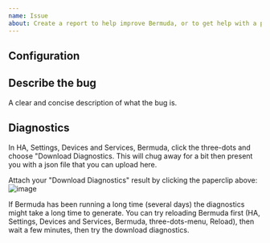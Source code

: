 ```yaml
---
name: Issue
about: Create a report to help improve Bermuda, or to get help with a problem you are having
---
```


<!-- Before you open a new issue:

Thanks for taking the time to report your issue. I'd much rather hear about it
and help find a solution than for you to give up on what Bermuda might be able
to do for you.

Because Bermuda is starting to get a bit popular, and because things can be a bit
tricky to set up at first I'm finding it difficult to spend a lot of individual
time to help solve issues. So if you are able to follow through the instructions
here, it will hopefully help me find the source of the problem more quickly.

Many people bump into the same issues when they first start, so please take a
look through the Wiki where I try to address most of those FAQ's. Particularly
the "Troubleshooting" page at https://github.com/agittins/bermuda/wiki/Troubleshooting

Bear in mind the Wiki has sub-pages as well. These are usually listed in a menu
on the right-hand side, but might be collapsed into a sub-menu on mobile devices.

Also please search for existing issues, many common things like "my device bounces
between areas" have been brought up hundreds of times already, so the solution
might already be well covered for you there.


You can remove any of these comment blocks an other instructions from your issue
before submitting, but please take care to follow the instructions first!

The more you are able to do to gather the information I need to be able to help,
the quicker you might get a solution, and the more time (and energy) I can spend
on improving Bermuda for all!

-->

## Configuration

<!-- Ideally paste screenshots of the config dialogs, from Config -> Devices and Services -> Bermuda -> CONFIGURE,
then include the first diagnostic screen, the Global Options and Select Devices panels.
You can blur out the last 3 or 4 pairs of numbers in each MAC address for privacy reasons, but it's sometimes helpful
to leave the name and the first few digits (as it often gives a clue to the manufacturer and helps to have something
to reference in discussions).
-->

## Describe the bug

A clear and concise description of what the bug is.

## Diagnostics

In HA, Settings, Devices and Services, Bermuda, click the three-dots and choose "Download Diagnostics.
This will chug away for a bit then present you with a json file that you can upload here.

Attach your "Download Diagnostics" result by clicking the paperclip above:
![image](https://github.com/user-attachments/assets/7a3ce102-0b96-46c5-9289-e3253a6f2164)

If Bermuda has been running a long time (several days) the diagnostics might take a long time
to generate. You can try reloading Bermuda first (HA, Settings, Devices and Services, Bermuda,
three-dots-menu, Reload), then wait a few minutes, then try the download diagnostics.

